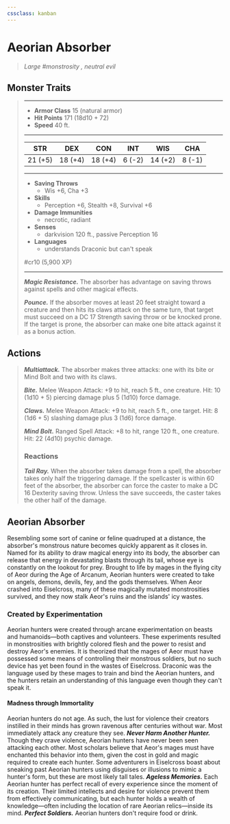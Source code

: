 ```yaml
---
cssclass: kanban
---
```


# Aeorian Absorber
>*Large #monstrosity , neutral evil*
## Monster Traits
>___
>- **Armor Class** 15 (natural armor)
>- **Hit Points** 171 (18d10 + 72)
>- **Speed** 40 ft.
>___
>|STR|DEX|CON|INT|WIS|CHA|
>|:---:|:---:|:---:|:---:|:---:|:---:|
>|21 (+5)|18 (+4)|18 (+4)|6 (-2)|14 (+2)|8 (-1)|
>___
>- **Saving Throws**
>	 - Wis +6, Cha +3
>- **Skills**
>	 - Perception +6, Stealth +8, Survival +6
>- **Damage Immunities**
>	 - necrotic, radiant
>- **Senses**
>	 - darkvision 120 ft., passive Perception 16
>- **Languages**
>	 - understands Draconic but can't speak
>
> #cr10 (5,900 XP)
>___
>***Magic Resistance.*** The absorber has advantage on saving throws against spells and other magical effects.  
>
>***Pounce.*** If the absorber moves at least 20 feet straight toward a creature and then hits its claws attack on the same turn, that target must succeed on a DC 17 Strength saving throw or be knocked prone. If the target is prone, the absorber can make one bite attack against it as a bonus action.  
>
## Actions
>***Multiattack.*** The absorber makes three attacks: one with its bite or Mind Bolt and two with its claws.  
>
>***Bite.*** Melee Weapon Attack: +9 to hit, reach 5 ft., one creature. Hit: 10 (1d10 + 5) piercing damage plus 5 (1d10) force damage.  
>
>***Claws.*** Melee Weapon Attack: +9 to hit, reach 5 ft., one target. Hit: 8 (1d6 + 5) slashing damage plus 3 (1d6) force damage.  
>
>***Mind Bolt.*** Ranged Spell Attack: +8 to hit, range 120 ft., one creature. Hit: 22 (4d10) psychic damage.  
>
>### Reactions
>***Tail Ray.*** When the absorber takes damage from a spell, the absorber takes only half the triggering damage. If the spellcaster is within 60 feet of the absorber, the absorber can force the caster to make a DC 16 Dexterity saving throw. Unless the save succeeds, the caster takes the other half of the damage.
## Aeorian Absorber
Resembling some sort of canine or feline quadruped at a distance, the absorber's monstrous nature becomes quickly apparent as it closes in. Named for its ability to draw magical energy into its body, the absorber can release that energy in devastating blasts through its tail, whose eye is constantly on the lookout for prey.
Brought to life by mages in the flying city of Aeor during the Age of Arcanum, Aeorian hunters were created to take on angels, demons, devils, fey, and the gods themselves. When Aeor crashed into Eiselcross, many of these magically mutated monstrosities survived, and they now stalk Aeor's ruins and the islands' icy wastes.
### Created by Experimentation
Aeorian hunters were created through arcane experimentation on beasts and humanoids—both captives and volunteers. These experiments resulted in monstrosities with brightly colored flesh and the power to resist and destroy Aeor's enemies. It is theorized that the mages of Aeor must have possessed some means of controlling their monstrous soldiers, but no such device has yet been found in the wastes of Eiselcross. Draconic was the language used by these mages to train and bind the Aeorian hunters, and the hunters retain an understanding of this language even though they can't speak it.
#### Madness through Immortality
Aeorian hunters do not age. As such, the lust for violence their creators instilled in their minds has grown ravenous after centuries without war. Most immediately attack any creature they see.
***Never Harm Another Hunter.*** Though they crave violence, Aeorian hunters have never been seen attacking each other. Most scholars believe that Aeor's mages must have enchanted this behavior into them, given the cost in gold and magic required to create each hunter. Some adventurers in Eiselcross boast about sneaking past Aeorian hunters using disguises or illusions to mimic a hunter's form, but these are most likely tall tales.
***Ageless Memories.*** Each Aeorian hunter has perfect recall of every experience since the moment of its creation. Their limited intellects and desire for violence prevent them from effectively communicating, but each hunter holds a wealth of knowledge—often including the location of rare Aeorian relics—inside its mind.
***Perfect Soldiers.*** Aeorian hunters don't require food or drink.